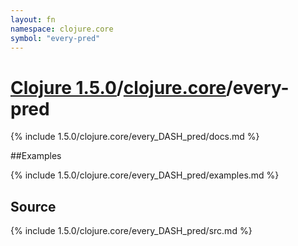 ```yaml
---
layout: fn
namespace: clojure.core
symbol: "every-pred"
---
```


# [Clojure 1.5.0](../../)/[clojure.core](../)/every-pred

{% include 1.5.0/clojure.core/every_DASH_pred/docs.md %}

##Examples

{% include 1.5.0/clojure.core/every_DASH_pred/examples.md %}
## Source
{% include 1.5.0/clojure.core/every_DASH_pred/src.md %}

